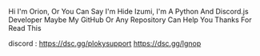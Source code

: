 Hi I'm Orion, Or You Can Say I'm Hide Izumi, I'm A Python And Discord.js Developer Maybe My GitHub Or Any Repository Can Help You
Thanks For Read This


discord : https://dsc.gg/plokysupport
          https://dsc.gg/lgnop
